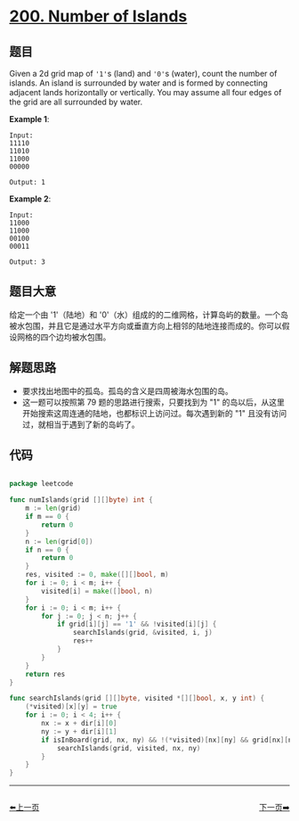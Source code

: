 # [200. Number of Islands](https://leetcode.com/problems/number-of-islands/)


## 题目

Given a 2d grid map of `'1'`s (land) and `'0'`s (water), count the number of islands. An island is surrounded by water and is formed by connecting adjacent lands horizontally or vertically. You may assume all four edges of the grid are all surrounded by water.

**Example 1**:

    Input:
    11110
    11010
    11000
    00000
    
    Output: 1

**Example 2**:

    Input:
    11000
    11000
    00100
    00011
    
    Output: 3

## 题目大意

给定一个由 '1'（陆地）和 '0'（水）组成的的二维网格，计算岛屿的数量。一个岛被水包围，并且它是通过水平方向或垂直方向上相邻的陆地连接而成的。你可以假设网格的四个边均被水包围。


## 解题思路

- 要求找出地图中的孤岛。孤岛的含义是四周被海水包围的岛。
- 这一题可以按照第 79 题的思路进行搜索，只要找到为 "1" 的岛以后，从这里开始搜索这周连通的陆地，也都标识上访问过。每次遇到新的 "1" 且没有访问过，就相当于遇到了新的岛屿了。



## 代码

```go

package leetcode

func numIslands(grid [][]byte) int {
	m := len(grid)
	if m == 0 {
		return 0
	}
	n := len(grid[0])
	if n == 0 {
		return 0
	}
	res, visited := 0, make([][]bool, m)
	for i := 0; i < m; i++ {
		visited[i] = make([]bool, n)
	}
	for i := 0; i < m; i++ {
		for j := 0; j < n; j++ {
			if grid[i][j] == '1' && !visited[i][j] {
				searchIslands(grid, &visited, i, j)
				res++
			}
		}
	}
	return res
}

func searchIslands(grid [][]byte, visited *[][]bool, x, y int) {
	(*visited)[x][y] = true
	for i := 0; i < 4; i++ {
		nx := x + dir[i][0]
		ny := y + dir[i][1]
		if isInBoard(grid, nx, ny) && !(*visited)[nx][ny] && grid[nx][ny] == '1' {
			searchIslands(grid, visited, nx, ny)
		}
	}
}

```
----------------------------------------------
<div style="display: flex;justify-content: space-between;align-items: center;">
<p><a href="https://books.halfrost.com/leetcode/ChapterFour/0199.Binary-Tree-Right-Side-View/">⬅️上一页</a></p>
<p><a href="https://books.halfrost.com/leetcode/ChapterFour/0201.Bitwise-AND-of-Numbers-Range/">下一页➡️</a></p>
</div>
